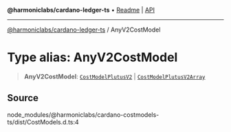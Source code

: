 **@harmoniclabs/cardano-ledger-ts** • [Readme](../Introduction) \| [API](../globals)

***

[@harmoniclabs/cardano-ledger-ts](../Introduction) / AnyV2CostModel

# Type alias: AnyV2CostModel

> **AnyV2CostModel**: [`CostModelPlutusV2`](../interfaces/CostModelPlutusV2) \| [`CostModelPlutusV2Array`](CostModelPlutusV2Array)

## Source

node\_modules/@harmoniclabs/cardano-costmodels-ts/dist/CostModels.d.ts:4
